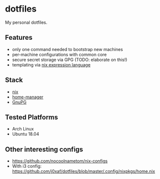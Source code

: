 # dotfiles

My personal dotfiles.


## Features

- only one command needed to bootstrap new machines
- per-machine configurations with common core
- secure secret storage via GPG (TODO: elaborate on this!)
- templating via [nix expression language](https://nixos.org/nix/manual/#ch-expression-language)


## Stack

- [nix](https://nixos.org/nix/)
- [home-manager](https://github.com/rycee/home-manager)
- [GnuPG](https://gnupg.org/)


## Tested Platforms

- Arch Linux
- Ubuntu 18.04


## Other interesting configs

- <https://github.com/nocoolnametom/nix-configs>
- With i3 config: <https://github.com/j0xaf/dotfiles/blob/master/.config/nixpkgs/home.nix>
